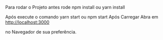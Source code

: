 
Para rodar o Projeto antes rode npm install ou yarn install

Após execute o comando yarn start ou npm start
Após Carregar  Abra em  [http://localhost:3000](http://localhost:3000) 

no Navegador de sua preferência.